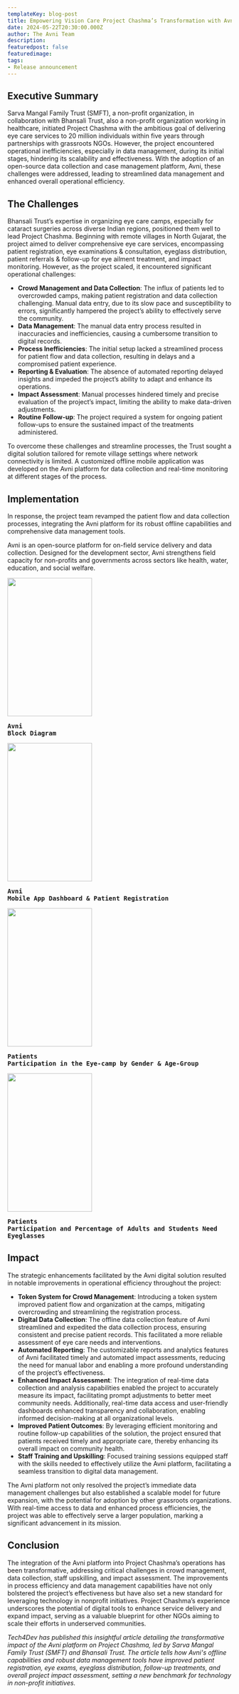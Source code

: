```yaml
---
templateKey: blog-post
title: Empowering Vision Care Project Chashma’s Transformation with Avni Platform
date: 2024-05-22T20:30:00.000Z
author: The Avni Team
description:
featuredpost: false
featuredimage:
tags:
- Release announcement
---
```



## Executive Summary
Sarva Mangal Family Trust (SMFT), a non-profit organization, in collaboration with Bhansali Trust, also a non-profit organization working in healthcare, initiated Project Chashma with the ambitious goal of delivering eye care services to 20 million individuals within five years through partnerships with grassroots NGOs. However, the project encountered operational inefficiencies, especially in data management, during its initial stages, hindering its scalability and effectiveness. With the adoption of an open-source data collection and case management platform, Avni, these challenges were addressed, leading to streamlined data management and enhanced overall operational efficiency.

## The Challenges
Bhansali Trust’s expertise in organizing eye care camps, especially for cataract surgeries across diverse Indian regions, positioned them well to lead Project Chashma. Beginning with remote villages in North Gujarat, the project aimed to deliver comprehensive eye care services, encompassing patient registration, eye examinations & consultation, eyeglass distribution, patient referrals & follow-up for eye ailment treatment, and impact monitoring. However, as the project scaled, it encountered significant operational challenges:

- **Crowd Management and Data Collection**: The influx of patients led to overcrowded camps, making patient registration and data collection challenging. Manual data entry, due to its slow pace and susceptibility to errors, significantly hampered the project’s ability to effectively serve the community.
- **Data Management**: The manual data entry process resulted in inaccuracies and inefficiencies, causing a cumbersome transition to digital records.
- **Process Inefficiencies**: The initial setup lacked a streamlined process for patient flow and data collection, resulting in delays and a compromised patient experience.
- **Reporting & Evaluation**: The absence of automated reporting delayed insights and impeded the project’s ability to adapt and enhance its operations.
- **Impact Assessment**: Manual processes hindered timely and precise evaluation of the project’s impact, limiting the ability to make data-driven adjustments.
- **Routine Follow-up**: The project required a system for ongoing patient follow-ups to ensure the sustained impact of the treatments administered.

To overcome these challenges and streamline processes, the Trust sought a digital solution tailored for remote village settings where network connectivity is limited. A customized offline mobile application was developed on the Avni platform for data collection and real-time monitoring at different stages of the process.

## Implementation
In response, the project team revamped the patient flow and data collection processes, integrating the Avni platform for its robust offline capabilities and comprehensive data management tools.

Avni is an open-source platform for on-field service delivery and data collection. Designed for the development sector, Avni strengthens field capacity for non-profits and governments across sectors like health, water, education, and social welfare.

<img src="/img/2024-05-22-Empowering-vision-care-Chashma-tech4dev/avni-block-diagram.png" height="310" width="190" align='middle'><pre>**Avni Block Diagram**</pre>
<img src="/img/2024-05-22-Empowering-vision-care-Chashma-tech4dev/dashboard-patient-registration.png" height="310" width="190" align='middle'><pre>**Avni Mobile App Dashboard & Patient Registration**</pre>
<img src="/img/2024-05-22-Empowering-vision-care-Chashma-tech4dev/participation-gender-age-group.png" height="310" width="190" align='middle'><pre>**Patients Participation in the Eye-camp by Gender & Age-Group**</pre>
<img src="/img/2024-05-22-Empowering-vision-care-Chashma-tech4dev/percentage-of-student-need-eyeglasses.png" height="310" width="190" align='middle'><pre>**Patients Participation and Percentage of Adults and Students Need Eyeglasses**</pre>

## Impact
The strategic enhancements facilitated by the Avni digital solution resulted in notable improvements in operational efficiency throughout the project:

- **Token System for Crowd Management**: Introducing a token system improved patient flow and organization at the camps, mitigating overcrowding and streamlining the registration process.
- **Digital Data Collection**: The offline data collection feature of Avni streamlined and expedited the data collection process, ensuring consistent and precise patient records. This facilitated a more reliable assessment of eye care needs and interventions.
- **Automated Reporting**: The customizable reports and analytics features of Avni facilitated timely and automated impact assessments, reducing the need for manual labor and enabling a more profound understanding of the project’s effectiveness.
- **Enhanced Impact Assessment**: The integration of real-time data collection and analysis capabilities enabled the project to accurately measure its impact, facilitating prompt adjustments to better meet community needs. Additionally, real-time data access and user-friendly dashboards enhanced transparency and collaboration, enabling informed decision-making at all organizational levels.
- **Improved Patient Outcomes**: By leveraging efficient monitoring and routine follow-up capabilities of the solution, the project ensured that patients received timely and appropriate care, thereby enhancing its overall impact on community health.
- **Staff Training and Upskilling**: Focused training sessions equipped staff with the skills needed to effectively utilize the Avni platform, facilitating a seamless transition to digital data management.

The Avni platform not only resolved the project’s immediate data management challenges but also established a scalable model for future expansion, with the potential for adoption by other grassroots organizations. With real-time access to data and enhanced process efficiencies, the project was able to effectively serve a larger population, marking a significant advancement in its mission.

## Conclusion
The integration of the Avni platform into Project Chashma’s operations has been transformative, addressing critical challenges in crowd management, data collection, staff upskilling, and impact assessment. The improvements in process efficiency and data management capabilities have not only bolstered the project’s effectiveness but have also set a new standard for leveraging technology in nonprofit initiatives. Project Chashma’s experience underscores the potential of digital tools to enhance service delivery and expand impact, serving as a valuable blueprint for other NGOs aiming to scale their efforts in underserved communities.



*Tech4Dev has published this insightful article detailing the transformative impact of the Avni platform on Project Chashma, led by Sarva Mangal Family Trust (SMFT) and Bhansali Trust. The article tells how Avni's offline capabilities and robust data management tools have improved patient registration, eye exams, eyeglass distribution, follow-up treatments, and overall project impact assessment, setting a new benchmark for technology in non-profit initiatives.*
